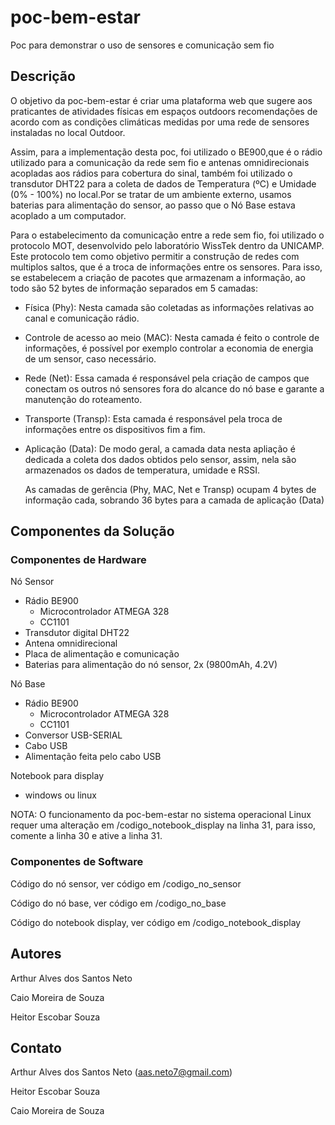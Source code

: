 # poc-bem-estar
Poc para demonstrar o uso de sensores e comunicação sem fio

## Descrição 
  O objetivo da poc-bem-estar é  criar uma plataforma web que sugere aos praticantes de atividades físicas em espaços outdoors recomendações de acordo com as condições climáticas medidas por uma rede de sensores instaladas no local Outdoor.
  
  Assim, para a implementação desta poc, foi utilizado o BE900,que é o rádio utilizado para a comunicação da rede sem fio e antenas omnidirecionais acopladas aos rádios para cobertura do sinal, também foi utilizado o transdutor DHT22 para a coleta de dados de Temperatura (ºC) e Umidade (0% - 100%) no local.Por se tratar de um ambiente externo, usamos baterias para alimentação do sensor, ao passo que o Nó Base estava acoplado a um computador.

  Para o estabelecimento da comunicação entre a rede sem fio, foi utilizado o protocolo MOT, desenvolvido pelo laboratório WissTek dentro da UNICAMP. Este protocolo tem como objetivo permitir a construção de redes com multiplos saltos, que é a troca de informações entre os sensores. Para isso, se estabelecem a criação de pacotes que armazenam a informação, ao todo são 52 bytes de informação separados em 5 camadas:
- Física (Phy): Nesta camada são coletadas as informações relativas ao canal e comunicação rádio. 
- Controle de acesso ao meio (MAC): Nesta camada é feito o controle de informações, é possível por exemplo controlar a economia de energia de um sensor, caso necessário.
- Rede (Net): Essa camada é responsável pela criação de campos que conectam os outros nó sensores fora do alcance do nó base e garante a manutenção do roteamento.
- Transporte (Transp): Esta camada é responsável pela troca de informações entre os dispositivos fim a fim.
- Aplicação (Data): De modo geral, a camada data nesta apliação é dedicada a coleta dos dados obtidos pelo sensor, assim, nela são armazenados os dados de temperatura, umidade e RSSI.
  
  As camadas de gerência (Phy, MAC, Net e Transp) ocupam 4 bytes de informação cada, sobrando 36 bytes para a camada de aplicação (Data)
## Componentes da Solução 
### Componentes de Hardware
Nó Sensor
- Rádio BE900
  - Microcontrolador ATMEGA 328
  - CC1101
- Transdutor digital DHT22
- Antena omnidirecional
- Placa de alimentação e comunicação
- Baterias para alimentação do nó sensor, 2x (9800mAh, 4.2V)


Nó Base
- Rádio BE900
  - Microcontrolador ATMEGA 328
  - CC1101
- Conversor USB-SERIAL
- Cabo USB
- Alimentação feita pelo cabo USB

Notebook para display
- windows ou linux

NOTA: O funcionamento da poc-bem-estar no sistema operacional Linux requer uma alteração em /codigo_notebook_display na linha 31, para isso, comente a linha 30 e ative a linha 31. 
### Componentes de Software
Código do nó sensor, ver código em /codigo_no_sensor

Código do nó base, ver código em /codigo_no_base

Código do notebook display, ver código em /codigo_notebook_display


## Autores 
Arthur Alves dos Santos Neto

Caio Moreira de Souza

Heitor Escobar Souza

## Contato
Arthur Alves dos Santos Neto (aas.neto7@gmail.com)

Heitor Escobar Souza

Caio Moreira de Souza
